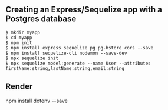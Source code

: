 
## Creating an Express/Sequelize app with a Postgres database

```
$ mkdir myapp
$ cd myapp
$ npm init
$ npm install express sequelize pg pg-hstore cors --save
$ npm install sequelize-cli nodemon --save-dev
$ npx sequelize init
$ npx sequelize model:generate --name User --attributes firstName:string,lastName:string,email:string

```


## Render

npm install dotenv --save